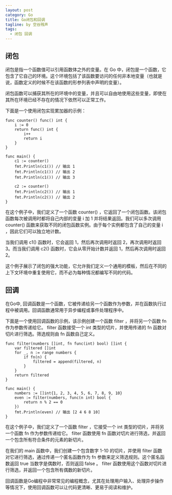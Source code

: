 ```yaml
---
layout: post
category: Go
title: Go闭包和回调
tagline: by 空谷残声
tags: 
  - 闭包 回调
---
```


## 闭包
闭包是指一个函数值可以引用函数体之外的变量。在 Go 中，闭包是一个函数，它包含了它自己的环境。这个环境包括了该函数要访问的任何非本地变量（也就是说，函数定义的时候不在该函数的形参列表中声明的变量）。 
 
闭包函数可以捕获其所在的环境中的变量，并且可以自由地使用这些变量，即使在其所在环境已经不存在的情况下依然可以正常工作。 
 
下面是一个使用闭包实现累加器的示例：
```
func counter() func() int {
    i := 0
    return func() int {
        i++
        return i
    }
}

func main() {
    c1 := counter()
    fmt.Println(c1()) // 输出 1
    fmt.Println(c1()) // 输出 2
    fmt.Println(c1()) // 输出 3

    c2 := counter()
    fmt.Println(c2()) // 输出 1
    fmt.Println(c2()) // 输出 2
}
```
在这个例子中，我们定义了一个函数  counter() ，它返回了一个闭包函数。该闭包函数每次被调用时都将自己内部的变量  i  加 1 并将结果返回。我们可以多次调用  counter()  函数来获取不同的闭包函数实例。由于每个实例都包含了自己的变量  i ，因此它们可以独立地计数。 
 
当我们调用  c1()  函数时，它会返回 1，然后再次调用时返回 2，再次调用时返回 3。而当我们调用  c2()  函数时，它会从零开始计数并返回 1，然后再次调用时返回 2。 
 
这个例子展示了闭包的强大功能，它允许我们定义一个通用的模板，然后在不同的上下文环境中重复使用它，而不必为每种情况都编写不同的代码。
## 回调
在Go中, 回调函数是一个函数，它被传递给另一个函数作为参数，并在函数执行过程中被调用。回调函数通常用于异步编程或事件处理程序中。 
 
下面是一个使用回调函数的示例，该示例创建一个函数  filter ，并将另一个函数  fn  作为参数传递给它。 filter  函数接受一个  int  类型的切片，并使用传递的  fn  函数对切片进行筛选。筛选规则由  fn  函数自己定义。
```
func filter(numbers []int, fn func(int) bool) []int {
    var filtered []int
    for _, n := range numbers {
        if fn(n) {
            filtered = append(filtered, n)
        }
    }
    return filtered
}

func main() {
    numbers := []int{1, 2, 3, 4, 5, 6, 7, 8, 9, 10}
    even := filter(numbers, func(n int) bool {
        return n % 2 == 0
    })
    fmt.Println(even) // 输出 [2 4 6 8 10]
}
```
在这个例子中，我们定义了一个函数  filter ，它接受一个  int  类型的切片，并将另一个函数  fn  作为参数传递给它。 filter  函数使用  fn  函数对切片进行筛选，并返回一个包含所有符合条件的元素的新切片。 
 
在我们的  main  函数中，我们创建一个包含数字 1-10 的切片，并使用  filter  函数对它进行筛选，通过传递一个匿名函数作为  fn  参数来定义筛选规则。这个匿名函数返回  true  当数字是偶数时，否则返回  false 。 filter  函数使用这个函数对切片进行筛选，并返回一个包含所有偶数的新切片。 
 
回调函数是Go编程中非常常见的编程概念，尤其在处理用户输入、处理异步操作等情况下，使用回调函数可以让代码更清晰、更易于阅读和维护。








